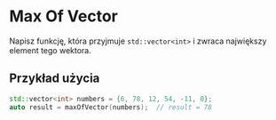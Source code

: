 # Max Of Vector

Napisz funkcję, która przyjmuje `std::vector<int>` i zwraca największy element tego wektora.

## Przykład użycia

```cpp
std::vector<int> numbers = {6, 78, 12, 54, -11, 0};
auto result = maxOfVector(numbers);  // result = 78
```
